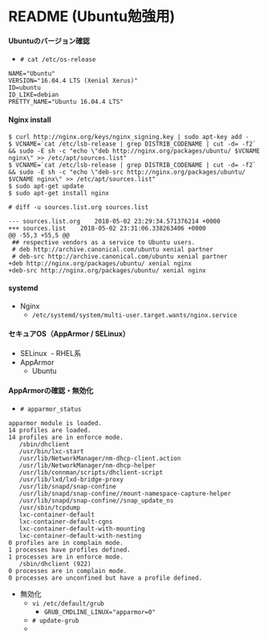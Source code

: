 # README (Ubuntu勉強用)

#### Ubuntuのバージョン確認
- `# cat /etc/os-release`
```
NAME="Ubuntu"
VERSION="16.04.4 LTS (Xenial Xerus)"
ID=ubuntu
ID_LIKE=debian
PRETTY_NAME="Ubuntu 16.04.4 LTS"
```

#### Nginx install

```
$ curl http://nginx.org/keys/nginx_signing.key | sudo apt-key add -
$ VCNAME=`cat /etc/lsb-release | grep DISTRIB_CODENAME | cut -d= -f2` && sudo -E sh -c "echo \"deb http://nginx.org/packages/ubuntu/ $VCNAME nginx\" >> /etc/apt/sources.list"
$ VCNAME=`cat /etc/lsb-release | grep DISTRIB_CODENAME | cut -d= -f2` && sudo -E sh -c "echo \"deb-src http://nginx.org/packages/ubuntu/ $VCNAME nginx\" >> /etc/apt/sources.list"
$ sudo apt-get update
$ sudo apt-get install nginx
```

`# diff -u sources.list.org sources.list`
```
--- sources.list.org	2018-05-02 23:29:34.571376214 +0000
+++ sources.list	2018-05-02 23:31:06.338263406 +0000
@@ -55,3 +55,5 @@
 ## respective vendors as a service to Ubuntu users.
 # deb http://archive.canonical.com/ubuntu xenial partner
 # deb-src http://archive.canonical.com/ubuntu xenial partner
+deb http://nginx.org/packages/ubuntu/ xenial nginx
+deb-src http://nginx.org/packages/ubuntu/ xenial nginx
```

#### systemd
- Nginx
  - `/etc/systemd/system/multi-user.target.wants/nginx.service`
  
#### セキュアOS（AppArmor / SELinux）
- SELinux
  - RHEL系
- AppArmor
  - Ubuntu

#### AppArmorの確認・無効化
- `# apparmor_status`
```
apparmor module is loaded.
14 profiles are loaded.
14 profiles are in enforce mode.
   /sbin/dhclient
   /usr/bin/lxc-start
   /usr/lib/NetworkManager/nm-dhcp-client.action
   /usr/lib/NetworkManager/nm-dhcp-helper
   /usr/lib/connman/scripts/dhclient-script
   /usr/lib/lxd/lxd-bridge-proxy
   /usr/lib/snapd/snap-confine
   /usr/lib/snapd/snap-confine//mount-namespace-capture-helper
   /usr/lib/snapd/snap-confine//snap_update_ns
   /usr/sbin/tcpdump
   lxc-container-default
   lxc-container-default-cgns
   lxc-container-default-with-mounting
   lxc-container-default-with-nesting
0 profiles are in complain mode.
1 processes have profiles defined.
1 processes are in enforce mode.
   /sbin/dhclient (922)
0 processes are in complain mode.
0 processes are unconfined but have a profile defined.
```
- 無効化
  - `vi /etc/default/grub`
    - `GRUB_CMDLINE_LINUX="apparmor=0"`
  - `# update-grub`
  - 
  
